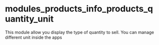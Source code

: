 # modules_products_info_products_quantity_unit
This module allow you display the type of quantity to sell. You can manage different unit inside the apps
